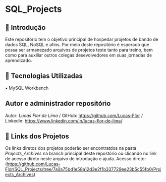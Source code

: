 # SQL_Projects

## 📖 Introdução
Este repositório tem o objetivo principal de hospedar projetos de bando de dados SQL, NoSQL e afins.
Por meio deste repositório é esperado que possa ser armanezado arquivos de projetos teste tanto para treino, bem como para auxiliar outros colegas desevolvedores em suas jornadas de aprendizado.

## 🤖 Tecnologias Utilizadas

• MySQL Workbench

## Autor e administrador repositório
Autor: *Lucas Flor de Lima* /
GitHub: https://github.com/Lucas-Flor /
Linkedin: https://www.linkedin.com/in/lucas-flor-de-lima/

## 🔗 Links dos Projetos

Os links diretos dos projetos poderão ser encontratdos na pasta *Projects_Archives* na branch principal deste repostório ou clicando no link de acesso direto neste arquivo de introdução e ajuda. 
Acesso direto: (https://github.com/Lucas-Flor/SQL_Projects/tree/7a0a75bd1e58a12d3e2f1b337729ee23b5c55fb0/Projects_Archives)
